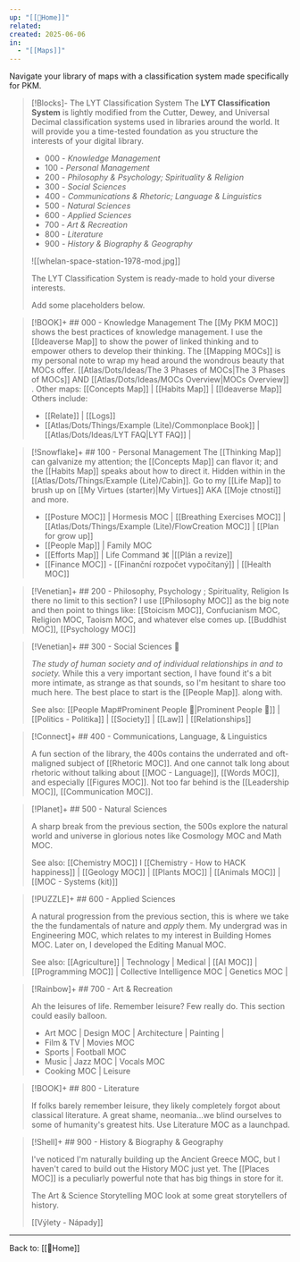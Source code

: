 ```yaml
---
up: "[[🏡Home]]"
related: 
created: 2025-06-06
in:
  - "[[Maps]]"
---
```

Navigate your library of maps with a classification system made specifically for PKM. 

> [!Blocks]- The LYT Classification System
> The **LYT Classification System** is lightly modified from the Cutter, Dewey, and Universal Decimal classification systems used in libraries around the world. It will provide you a time-tested foundation as you structure the interests of your digital library.
> - 000 - *Knowledge Management*
> - 100  - *Personal Management*
> - 200 - *Philosophy & Psychology; Spirituality & Religion*
> - 300 - *Social Sciences*
> - 400 - *Communications & Rhetoric; Language & Linguistics*
> - 500 - *Natural Sciences*
> - 600 - *Applied Sciences*
> - 700 - *Art & Recreation*
> - 800 - *Literature*
> - 900 - *History & Biography & Geography*
> 
> ![[whelan-space-station-1978-mod.jpg]]
> 
> The LYT Classification System is ready-made to hold your diverse interests. 
> 
> Add some placeholders below. 

> [!BOOK]+ ## 000 - Knowledge Management
> The [[My PKM MOC]] shows the best practices of knowledge management. I use the [[Ideaverse Map]] to show the power of linked thinking and to empower others to develop their thinking. The [[Mapping MOCs]] is my personal note to wrap my head around the wondrous beauty that MOCs offer. [[Atlas/Dots/Ideas/The 3 Phases of MOCs|The 3 Phases of MOCs]] AND  [[Atlas/Dots/Ideas/MOCs Overview|MOCs Overview]] . Other maps:  [[Concepts Map]]  | [[Habits Map]] | [[Ideaverse Map]] Others include:
> 
> - [[Relate]] |  [[Logs]]
> -  [[Atlas/Dots/Things/Example (Lite)/Commonplace Book]]  | [[Atlas/Dots/Ideas/LYT FAQ|LYT FAQ]] | 

> [!Snowflake]+ ## 100 - Personal Management
> The [[Thinking Map]] can galvanize my attention; the [[Concepts Map]] can flavor it; and the [[Habits Map]] speaks about how to direct it. Hidden within in the [[Atlas/Dots/Things/Example (Lite)/Cabin]]. Go to my [[Life Map]] to brush up on [[My Virtues (starter)|My Virtues]] AKA [[Moje ctnosti]] and more.
> 
> - [[Posture MOC]] | Hormesis MOC | [[Breathing Exercises MOC]] | [[Atlas/Dots/Things/Example (Lite)/FlowCreation MOC]] | [[Plan for grow up]] 
> - [[People Map]] | Family MOC 
> - [[Efforts Map]] | Life Command ⌘ |[[Plán a revize]]
> - [[Finance MOC]] - [[Finanční rozpočet vypočítaný]] | [[Health MOC]]

> [!Venetian]+ ## 200 - Philosophy, Psychology ; Spirituality, Religion 
> Is there no limit to this section? I use [[Philosophy MOC]] as the big note and then point to things like: [[Stoicism MOC]], Confucianism MOC, Religion MOC, Taoism MOC, and whatever else comes up. [[Buddhist MOC]], [[Psychology MOC]]
> 

> [!Venetian]+ ## 300 - Social Sciences 👥
> 
> *The study of human society and of individual relationships in and to society.*
> While this a very important section, I have found it's a bit more intimate, as strange as that sounds, so I'm hesitant to share too much here. The best place to start is the [[People Map]]. along with.
> 
> See also: [[People Map#Prominent People 🌋|Prominent People 🌋]] | [[Politics - Politika]] | [[Society]] | [[Law]] | [[Relationships]]

> [!Connect]+ ## 400 - Communications, Language, & Linguistics
> 
> A fun section of the library, the 400s contains the underrated and oft-maligned subject of [[Rhetoric MOC]]. And one cannot talk long about rhetoric without talking about [[MOC - Language]], [[Words MOC]], and especially [[Figures MOC]]. Not too far behind is the [[Leadership MOC]], [[Communication MOC]].

 > [!Planet]+ ## 500 - Natural Sciences
> 
> A sharp break from the previous section, the 500s explore the natural world and universe in glorious notes like Cosmology MOC and Math MOC. 
> 
> See also: [[Chemistry MOC]]  I [[Chemistry -  How to HACK happiness]] | [[Geology MOC]] | [[Plants MOC]] | [[Animals MOC]] | [[MOC - Systems (kit)]]

> [!PUZZLE]+ ## 600 - Applied Sciences
> 
> A natural progression from the previous section, this is where we take the the fundamentals of nature and *apply* them. My undergrad was in Engineering MOC, which relates to my interest in Building Homes MOC. Later on, I developed the Editing Manual MOC.
> 
> See also: [[Agriculture]] | Technology | Medical | [[AI MOC]] | [[Programming MOC]] | Collective Intelligence MOC | Genetics MOC | 

> [!Rainbow]+ ## 700 - Art & Recreation
> 
> Ah the leisures of life. Remember leisure? Few really do. This section could easily balloon. 
> 
> - Art MOC | Design MOC | Architecture | Painting | 
> - Film & TV | Movies MOC 
> - Sports | Football MOC 
> - Music | Jazz MOC | Vocals MOC 
> - Cooking MOC | Leisure 

> [!BOOK]+ ## 800 - Literature
> 
> If folks barely remember leisure, they likely completely forgot about classical literature. A great shame, neomania...we blind ourselves to some of humanity's greatest hits. Use Literature MOC as a launchpad.

> [!Shell]+ ## 900 - History & Biography & Geography
> 
> I've noticed I'm naturally building up the Ancient Greece MOC, but I haven't cared to build out the History MOC just yet. The [[Places MOC]] is a peculiarly powerful note that has big things in store for it.
> 
> The Art & Science Storytelling MOC look at some great storytellers of history. 
> 
> [[Výlety - Nápady]] 

---


Back to: [[🏡Home]]